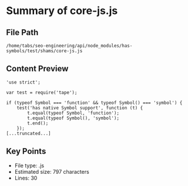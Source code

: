 # Summary of core-js.js
  
## File Path
`/home/tabs/seo-engineering/api/node_modules/has-symbols/test/shams/core-js.js`

## Content Preview
```
'use strict';

var test = require('tape');

if (typeof Symbol === 'function' && typeof Symbol() === 'symbol') {
	test('has native Symbol support', function (t) {
		t.equal(typeof Symbol, 'function');
		t.equal(typeof Symbol(), 'symbol');
		t.end();
	});
[...truncated...]
```

## Key Points
- File type: .js
- Estimated size: 797 characters
- Lines: 30
